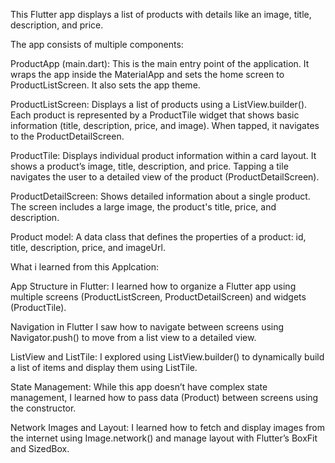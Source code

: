 This Flutter app displays a list of products with details like an image, title, description, and price.

The app consists of multiple components:

ProductApp (main.dart):
This is the main entry point of the application. It wraps the app inside the MaterialApp and sets the home screen to ProductListScreen. It also sets the app theme.

ProductListScreen:
Displays a list of products using a ListView.builder(). Each product is represented by a ProductTile widget that shows basic information (title, description, price, and image). When tapped, it navigates to the ProductDetailScreen.

ProductTile:
Displays individual product information within a card layout. It shows a product’s image, title, description, and price. Tapping a tile navigates the user to a detailed view of the product (ProductDetailScreen).

ProductDetailScreen:
Shows detailed information about a single product. The screen includes a large image, the product's title, price, and description.

Product model:
A data class that defines the properties of a product: id, title, description, price, and imageUrl.

What i learned from this Applcation:

App Structure in Flutter:
I learned how to organize a Flutter app using multiple screens (ProductListScreen, ProductDetailScreen) and widgets (ProductTile).

Navigation in Flutter
I saw how to navigate between screens using Navigator.push() to move from a list view to a detailed view.

ListView and ListTile:
I explored using ListView.builder() to dynamically build a list of items and display them using ListTile.

State Management:
While this app doesn’t have complex state management, I learned how to pass data (Product) between screens using the constructor.

Network Images and Layout:
I learned how to fetch and display images from the internet using Image.network() and manage layout with Flutter’s BoxFit and SizedBox.
